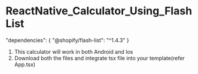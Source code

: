 # ReactNative_Calculator_Using_FlashList

  "dependencies": {
    "@shopify/flash-list": "^1.4.3"
  }
  1) This calculator will work in both Android and Ios
2) Download both the files and integrate tsx file into your template(refer App.tsx)
